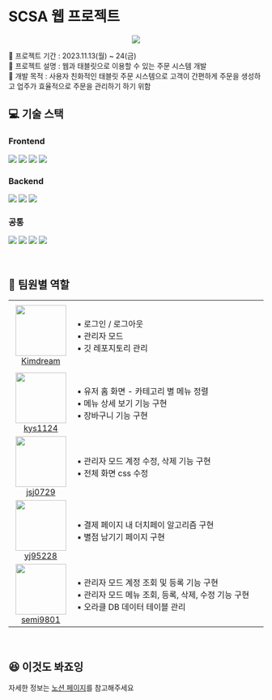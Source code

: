 # SCSA 웹 프로젝트
<p align="center">
  <img src="https://github.com/yj95228/yj95228/assets/30275955/d26fd611-cd19-4d58-936d-c8f44d6e2230">
</p>
📅 프로젝트 기간 : 2023.11.13(월) ~ 24(금)   <br>
🍗 프로젝트 설명 : 웹과 태블릿으로 이용할 수 있는 주문 시스템 개발   <br>
💎 개발 목적 : 사용자 친화적인 태블릿 주문 시스템으로 고객이 간편하게 주문을 생성하고 업주가 효율적으로 주문을 관리하기 하기 위함
<br>

## 💻 기술 스택
### Frontend
<p>
  <img src="https://img.shields.io/badge/HTML-E34F26?style=for-the-badge&logo=HTML5&logoColor=white"/>
  <img src="https://img.shields.io/badge/CSS-1572B6?style=for-the-badge&logo=HTML5&logoColor=white"/>
  <img src="https://img.shields.io/badge/JavaScript-F7DF1E?style=for-the-badge&logo=JavaScript&logoColor=white"/>
  <img src="https://img.shields.io/badge/jQuery-0769AD?style=for-the-badge&logo=jquery&logoColor=white"/>  
</p>

### Backend
<p>
  <img src="https://img.shields.io/badge/Java-3766AB?style=for-the-badge&logo=Java&logoColor=white"/>
  <img src="https://img.shields.io/badge/Spring_Boot-F2F4F9?style=for-the-badge&logo=spring-boot"/>
  <img src="https://img.shields.io/badge/Oracle-F80000?style=for-the-badge&logo=Oracle&logoColor=white"/>
</p>

### 공통
<p>
  <img src="https://img.shields.io/badge/GitHub-100000?style=for-the-badge&logo=github&logoColor=white"/>
  <img src="https://img.shields.io/badge/Figma-F24E1E?style=for-the-badge&logo=figma&logoColor=white"/>
  <img src="https://img.shields.io/badge/Notion-000000?style=for-the-badge&logo=notion&logoColor=white"/>
  <img src="https://img.shields.io/badge/Mattermost-0058CC?style=for-the-badge&logo=Mattermost&logoColor=white"/>
</p>
<br>

## 🤩 팀원별 역할
<table>
    <tr height="140px">
        <td align="center" width="130px">
            <a href="https://github.com/balance-coding"><img height="100px" width="100px" src="https://avatars.githubusercontent.com/u/76475966?s=96&v=4"/></a>
            <br />
            <a href="https://github.com/balance-coding">Kimdream</a>
        </td>
        <td width="900px">
          ▪ 로그인 / 로그아웃 <br>
          ▪ 관리자 모드 <br>
          ▪ 깃 레포지토리 관리 <br>
        </td>
    </tr>
    <tr>
        <td align="center" width="130px">
            <a href="https://github.com/kys1124"><img height="100px" width="100px" src="https://avatars.githubusercontent.com/u/125456582?s=96&v=4"/></a>
            <br />
            <a href="https://github.com/kys1124">kys1124</a>
        </td>
        <td width="900px">
          ▪ 유저 홈 화면 - 카테고리 별 메뉴 정렬 <br>
          ▪ 메뉴 상세 보기 기능 구현 <br>
          ▪ 장바구니 기능 구현 <br>
        </td>
    </tr>
    <tr>
        <td align="center" width="130px">
            <a href="https://github.com/jsj0729"><img height="100px" width="100px" src="https://avatars.githubusercontent.com/u/63569041?s=96&v=4"/></a>
            <br />
            <a href="https://github.com/jsj0729">jsj0729</a>
        </td>
        <td width="900px">
          ▪ 관리자 모드 계정 수정, 삭제 기능 구현 <br>
          ▪ 전체 화면 css 수정 <br>
        </td>
    </tr>
    <tr>
        <td align="center" width="130px">
            <a href="https://github.com/yj95228"><img height="100px" width="100px" src="https://avatars.githubusercontent.com/u/30275955?s=96&v=4"/></a>
            <br />
            <a href="https://github.com/yj95228">yj95228</a>
        </td>
        <td width="900px">
          ▪ 결제 페이지 내 더치페이 알고리즘 구현 <br>
          ▪ 별점 남기기 페이지 구현 <br>
        </td>
    </tr>
    <tr>
        <td align="center" width="130px">
            <a href="https://github.com/semi9801"><img height="100px" width="100px" src="https://avatars.githubusercontent.com/u/128583687?s=96&v=4"/></a>
            <br />
            <a href="https://github.com/semi9801">semi9801</a>
        </td>
        <td width="900px">
          ▪ 관리자 모드 계정 조회 및 등록 기능 구현 <br>
          ▪ 관리자 모드 메뉴 조회, 등록, 삭제, 수정 기능 구현 <br>
          ▪ 오라클 DB 데이터 테이블 관리 <br>
        </td>
    </tr>
</table>
<br>

## 😆 이것도 봐죠잉
자세한 정보는 [노션 페이지](https://www.notion.so/everyday-dreaming/8-Business-Proposal-ded22a2aa4af405cb46dbc7ed5e17c87?pvs=4)를 참고해주세요
